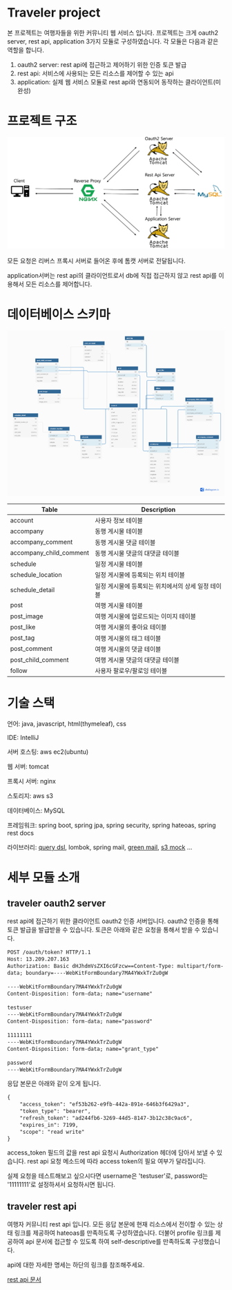 Traveler project
================

본 프로젝트는 여행자들을 위한 커뮤니티 웹 서비스 입니다. 프로젝트는 크게 oauth2 server, rest api, application 3가지 모듈로 구성하였습니다. 
각 모듈은 다음과 같은 역할을 합니다. 

1. oauth2 server: rest api에 접근하고 제어하기 위한 인증 토큰 발급
2. rest api: 서비스에 사용되는 모든 리소스를 제어할 수 있는 api
3. application: 실제 웹 서비스 모듈로 rest api와 연동되어 동작하는 클라이언트(미완성)

# 프로젝트 구조
![project structure](https://github.com/anstn1993/traveler-public/blob/master/project-structure.PNG?raw=true)

모든 요청은 리버스 프록시 서버로 들어온 후에 톰캣 서버로 전달됩니다. 

application서버는 rest api의 클라이언트로서 db에 직접 접근하지 않고 rest api를 이용해서 모든 리소스를 제어합니다.

# 데이터베이스 스키마
![database schema](https://github.com/anstn1993/traveler-public/blob/master/traveler.png?raw=true)

Table | Description
----- | -----------
account | 사용자 정보 테이블
accompany | 동행 게시물 테이블
accompany_comment | 동행 게시물 댓글 테이블
accompany_child_comment | 동행 게시물 댓글의 대댓글 테이블
schedule | 일정 게시물 테이블
schedule_location | 일정 게시물에 등록되는 위치 테이블
schedule_detail | 일정 게시물에 등록되는 위치에서의 상세 일정 테이블
post | 여행 게시물 테이블
post_image | 여행 게시물에 업로드되는 이미지 테이블
post_like | 여행 게시물의 좋아요 테이블
post_tag | 여행 게시물의 태그 테이블
post_comment | 여행 게시물의 댓글 테이블
post_child_comment | 여행 게시물 댓글의 대댓글 테이블
follow | 사용자 팔로우/팔로잉 테이블

# 기술 스택
언어: java, javascript, html(thymeleaf), css

IDE: IntelliJ

서버 호스팅: aws ec2(ubuntu)

웹 서버: tomcat

프록시 서버: nginx

스토리지: aws s3

데이터베이스: MySQL

프레임워크: spring boot, spring jpa, spring security, spring hateoas, spring rest docs

라이브러리: [query dsl](http://www.querydsl.com/), lombok, spring mail, [green mail](https://greenmail-mail-test.github.io/greenmail/), 
[s3 mock](https://github.com/findify/s3mock) ...

# 세부 모듈 소개

## traveler oauth2 server

rest api에 접근하기 위한 클라이언트 oauth2 인증 서버입니다. oauth2 인증을 통해 토큰 발급을 발급받을 수 있습니다. 토큰은 아래와 같은 요청을 통해서 받을 수 있습니다. 

```
POST /oauth/token? HTTP/1.1
Host: 13.209.207.163
Authorization: Basic dHJhdmVsZXI6cGFzcw==Content-Type: multipart/form-data; boundary=----WebKitFormBoundary7MA4YWxkTrZu0gW

----WebKitFormBoundary7MA4YWxkTrZu0gW
Content-Disposition: form-data; name="username"

testuser
----WebKitFormBoundary7MA4YWxkTrZu0gW
Content-Disposition: form-data; name="password"

11111111
----WebKitFormBoundary7MA4YWxkTrZu0gW
Content-Disposition: form-data; name="grant_type"

password
----WebKitFormBoundary7MA4YWxkTrZu0gW
```

응답 본문은 아래와 같이 오게 됩니다.

```
{
    "access_token": "ef53b262-e9fb-442a-891e-646b3f6429a3",
    "token_type": "bearer",
    "refresh_token": "ad244fb6-3269-44d5-8147-3b12c38c9ac6",
    "expires_in": 7199,
    "scope": "read write"
}
```

access_token 필드의 값을 rest api 요청시 Authorization 헤더에 담아서 보낼 수 있습니다. rest api 요청 메소드에 따라 access token의 필요 여부가 달라집니다.

실제 요청을 테스트해보고 싶으시다면 username은 'testuser'로, password는 '11111111'로 설정하셔서 요청하시면 됩니다.


## traveler rest api

여행자 커뮤니티 rest api 입니다. 모든 응답 본문에 현재 리소스에서 전이할 수 있는 상태 링크를 제공하여 hateoas를 만족하도록 구성하였습니다. 더불어 profile 링크를 제공하여 api 문서에 접근할 수 있도록 하여 self-descriptive를 만족하도록 구성했습니다. 

api에 대한 자세한 명세는 하단의 링크를 참조해주세요. 

[rest api 문서](http://13.209.207.163/docs/index.html)
